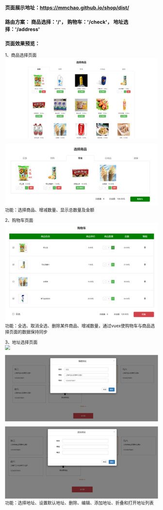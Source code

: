 ### 页面展示地址：https://mmchao.github.io/shop/dist/   
   
### 路由方案： 商品选择：'/'， 购物车：'/check'， 地址选择：'/address'
   
### 页面效果预览：   
1、商品选择页面  
![](readme_img/1.png)  
   
![](readme_img/2.png)  
功能：选择商品、增减数量、显示总数量及金额

2、购物车页面  
![](readme_img/3.png)  
功能：全选、取消全选、删除某件商品、增减数量，通过vuex使购物车与商品选择页面的数据保持同步

3、地址选择页面  
![](readme_img/4.png)  
  
![](readme_img/5.png)  
  
![](readme_img/6.png)  
功能：选择地址、设置默认地址、删除、编辑、添加地址、折叠和打开地址列表

